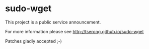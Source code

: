 sudo-wget
=========

This project is a public service announcement.

For more information please see http://tserong.github.io/sudo-wget

Patches gladly accepted ;-)

